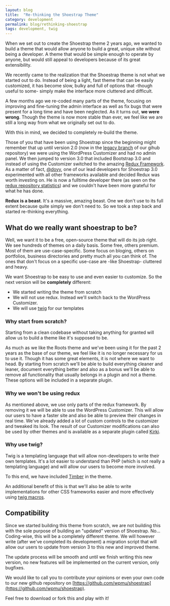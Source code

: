 ```yaml
---
layout: blog
title:  "Re-thinking the Shoestrap Theme"
category: development
permalink: blog/rethinking-shoestrap
tags: development, twig
---
```


When we set out to create the Shoestrap theme 2 years ago, we wanted to build a theme that would allow anyone to build a great, unique site without being a developer.
A theme that would be simple enough to operate by anyone, but would still appeal to developers because of its great extensibility.

We recently came to the realization that the Shoestrap theme is not what we started out to do.
Instead of being a light, fast theme that can be easily customized, it has become slow, bulky and full of options that -though useful to some- simply make the interface more cluttered and difficult.

A few months ago we re-coded many parts of the theme, focusing on improving and fine-tuning the admin interface as well as fix bugs that were present for a long time and have been neglected.
As it turns out, **we were wrong**.
Though the theme is now more stable than ever, we feel like we are still a long way from what we originally set out to do.

With this in mind, we decided to completely re-build the theme.

Those of you that have been using Shoestrap since the beginning might remember that up until version 2.0 (now in the [legacy branch](https://github.com/shoestrap/shoestrap-3/tree/legacy) of our gihub repository) we were using the WordPress Customizer and had no admin panel.
We then jumped to version 3.0 that included Bootstrap 3.0 and instead of using the Customizer switched to the amazing [Redux Framework](http://reduxframework.com/).
As a matter of fact, [@dovy](https://twitter.com/SimpleRain), one of our lead developers for Shoestrap 3.0 experimented with all other frameworks available and decided Redux was worth investing on. He is now a fulltime developer there (as seen on the [redux repository statistics](https://github.com/ReduxFramework/redux-framework/graphs/contributors)) and we couldn't have been more grateful for what he has done.

**Redux is a beast**. It's a massive, amazing beast. One we don't use to its full extent because quite simply we don't need to.
So we took a step back and started re-thinking everything.

## What do we **really** want shoestrap to be?
Well, we want it to be a free, open-source theme that will do its job right.
We see hundreds of themes on a daily basis. Some free, others premium.
Most of them are use-case-specific. Some focus on bloging, others on portfolios, business directories and pretty much all you can think of.
The ones that don't focus on a specific use-case are -like Shoestrap- cluttered and heavy.

We want Shoestrap to be easy to use and even easier to customize.
So the next version will be **completely** different:

* We started writing the theme from scratch
* We will not use redux. Instead we'll switch back to the WordPress Customizer.
* We will use [twig](http://twig.sensiolabs.org/) for our templates

### Why start from scratch?

Starting from a clean codebase without taking anything for granted will allow us to build a theme like it's supposed to be.

As much as we like the Roots theme and we've been using it for the past 2 years as the base of our theme, we feel like it is no longer necessary for us to use it. Though it has some great elements, it is not where we want to head. By starting from scratch we'll be able to build everything cleaner and leaner, document everything better and also as a bonus we'll be able to remove all functionality that usually belongs in a plugin and not a theme. These options will be included in a separate plugin.

### Why we won't be using redux

As mentioned above, we use only parts of the redux framework. By removing it we will be able to use the WordPress Customizer. This will allow our users to have a faster site and also be able to preview their changes in real time.
We've already added a lot of custom controls to the customizer and tweaked its look. The result of our Customizer modifications can also be used by other themes and is available as a separate plugin called [Kirki](http://kirki.org).

### Why use twig?

Twig is a templating language that will allow non-developers to write their own templates. It's a lot easier to understand than PHP (which is not really a templating language) and will allow our users to become more involved.

To this end, we have included [Timber](http://jarednova.github.io/timber/) in the theme.

An additional benefit of this is that we'll also be able to write implementations for other CSS frameworks easier and more effectively using [twig macros](http://twig.sensiolabs.org/doc/templates.html#macros).

## Compatibility

Since we started building this theme from scratch, we are not building this with the sole purpose of building an "updated" version of Shoestrap. No... Coding-wise, this will be a completely different theme. We will however write (after we've completed its development) a migration script that will allow our users to update from version 3 to this new and improved theme.

The update process will be smooth and until we finish writing this new version, no new features will be implemented on the current version, only bugfixes.

We would like to call you to contribute your opinions or even your own code to our new github repository on [https://github.com/wpmu/shoestrap](https://github.com/wpmu/shoestrap).

Feel free to download or fork this and play with it!


